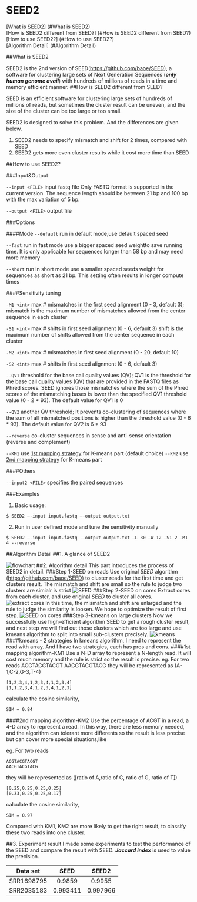 # SEED2

[What is SEED2] (#What is SEED2)  
[How is SEED2 different from SEED?] (#How is SEED2 different from SEED?)  
[How to use SEED2?] (#How to use SEED2?)  
[Algorithm Detail] (#Algorithm Detail)

<a name="overview"/>
##What is SEED2

SEED2 is the 2nd version of SEED(https://github.com/baoe/SEED), a software for clustering large sets of Next Generation Sequences (***only human genome avail***) with hundreds of millions of reads in a time and memory efficient manner. 
<a name="How is SEED2 different from SEED?"/>
##How is SEED2 different from SEED?

SEED is an efficient software for clustering large sets of hundreds of millions of reads, but sometimes the cluster result can be uneven, and the size of the cluster can be too large or too small. 

SEED2 is designed to solve this problem. And the differences are given below.

1. SEED2 needs to specify mismatch and shift for 2 times, compared with SEED
2. SEED2 gets more even cluster results while it cost more time than SEED

<a name="How to use SEED2?"/>
##How to use SEED2?

###Input&Output

`--input <FILE>`    input fastq file
Only FASTQ format is supported in the current version. The sequence length should be between 21 bp and 100 bp with the max variation of 
5 bp.

`--output <FILE>` output file

###Options

####Mode
`--default` run in default mode,use default spaced seed

`--fast`   	run in fast mode
use a bigger spaced seed weightto save running time. It is only applicable for sequences longer than 58 bp and may need more memory

`--short`  		run in short mode
use a smaller spaced seeds weight for sequences as short as 21 bp. This setting often results in longer compute times

####Sensitivity tuning

`-M1 <int>`	max # mismatches in the first seed alignment (0 - 3, default 3);
mismatch is the maximum number of mismatches allowed from the center sequence in each cluster

`-S1 <int>`	max # shifts in first seed alignment (0 - 6, default 3)
shift is the maximum number of shifts allowed from the center sequence in each cluster

`-M2 <int>`	max # mismatches in first seed alignment (0 - 20, default 10)

`-S2 <int>`	max # shifts in first seed alignment (0 - 6, default 3)

`--QV1`    	threshold for the base call quality values (QV);
QV1 is the threshold for the base call quality values (QV) that are provided in the FASTQ files as Phred scores. SEED ignores those mismatches where the sum of the Phred scores of the mismatching bases is lower than the specified QV1 threshold value (0 - 2 * 93). The default value for QV1 is 0

`--QV2`    	another QV threshold;
It prevents co-clustering of sequences where the sum of all mismatched positions is higher than the threshold value (0 - 6 * 93). The default value for QV2 is 6 * 93

`--reverse`	co-cluster sequences in sense and anti-sense orientation (reverse and complement)
	
`--KM1` use [1st mapping strategy](#1map) for K-means part (default choice)
`--KM2` use [2nd mapping strategy](#2map) for K-means part

####Others

`--input2 <FILE>`	specifies the paired sequences

###Examples

1. Basic usage:
```
$ SEED2 –-input input.fastq –-output output.txt
```

2. Run in user defined mode and tune the sensitivity manually
```
$ SEED2 –-input input.fastq -–output output.txt –L 30 –W 12 –S1 2 –M1 4 --reverse
```




<a name="Algorithm Detail">
##Algorithm Detail
##1. A glance of SEED2

![flowchart](http://1.easybuy1.sinaapp.com/seed2/flowchart.PNG)
##2. Algorithm detail
This part introduces the process of SEED2 in detail.
###Step 1-SEED on reads
Use original *SEED* algorithm (https://github.com/baoe/SEED) to cluster reads for the first time and get clusters result. The mismatch and shift are small so the rule to judge two clusters are simialr is strict 
![SEED](http://1.easybuy1.sinaapp.com/seed2/%E5%B9%BB%E7%81%AF%E7%89%871.PNG)
###Step 2-SEED on cores
Extract cores from each cluster, and use original *SEED* to cluster all cores. 
![extract cores](http://1.easybuy1.sinaapp.com/seed2/%E5%B9%BB%E7%81%AF%E7%89%872.PNG)
In this time, the mismatch and shift are enlarged and the rule to judge the similarity is loosen. We hope to optimize the result of first step. 
![SEED on cores](http://1.easybuy1.sinaapp.com/seed2/%E5%B9%BB%E7%81%AF%E7%89%873.PNG)
###Step 3-kmeans on large clusters
Now we successfully use high-efficient algorithm SEED to get a rough cluster result, and next step we will find out those clusters which are too large and use kmeans algorithm to split into small sub-clusters precisely.
![kmeans](http://1.easybuy1.sinaapp.com/seed2/%E5%B9%BB%E7%81%AF%E7%89%874.PNG)
####kmeans - 2 strategies
In kmeans algorithm, I need to represent the read with array. And I have two strategies, each has pros and cons.
<a name="1map">
####1st mapping algorithm-KM1
Use a N-D array to represent a N-length read. It will cost much memory and the rule is strict so the result is precise.
eg.
For two reads
    ACGTACGTACGT
    AACGTACGTACG
they will be represented as (A-1,C-2,G-3,T-4)

    [1,2,3,4,1,2,3,4,1,2,3,4]
    [1,1,2,3,4,1,2,3,4,1,2,3]
calculate the cosine similarity,

    SIM = 0.84
<a name="2map">
####2nd mapping algorithm-KM2
Use the percentage of ACGT in a read, a 4-D array to represent a read. In this way, there are less memory needed, and the algorithm can tolerant more differents so the result is less precise but can cover more special situations,like

eg.
For two reads

    ACGTACGTACGT
    AACGTACGTACG
they will be represented as ([ratio of A,ratio of C, ratio of G, ratio of T])

    [0.25,0.25,0.25,0.25]
    [0.33,0.25,0.25,0.17]
calculate the cosine similarity,

    SIM = 0.97

Compared with KM1, KM2 are more likely to get the right result, to classify these two reads into one cluster.





##3. Experiment result
I made some experiments to test the performance of the SEED  and compare the result with SEED. ***Jaccard index*** is used to value the precision.

| Data set| SEED   |  SEED2  |
| -----   | :---:  | :----:  |
| SRR1698795| 0.9859 |   0.9955     |
| SRR2035183|   0.993411   |   0.997966   |




